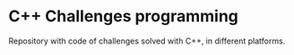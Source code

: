 # C++ Challenges programming
Repository with code of challenges solved with C++, in different platforms.
